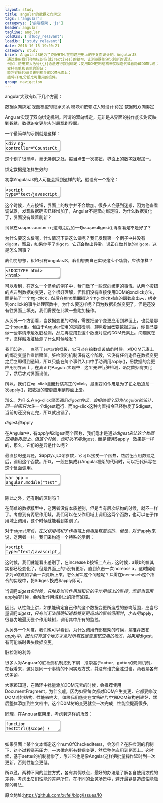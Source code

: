 ```yaml
---
layout: study
title: angular的数据双向绑定
tags: ['angular']
categorys: ['前端框架','js']
header: angular
tagline: angular
loadCss: ['study_relevant']
loadJs: ['study_relevant']
date: 2016-10-15 19:20:21
category: study
brief: AngularJS是为了克服HTML在构建应用上的不足而设计的。AngularJS
 通过使用我们称为标识符(directives)的结构，让浏览器能够识别新的语法。
 例如：使用双大括号{{}}语法进行数据绑定；使用DOM控制结构来实现迭代或者隐藏DOM片段；
 支持表单和表单的验证；
 能将逻辑代码关联到相关的DOM元素上；
 能将HTML分组成可重用的组件。
group: navigation
---
```


angular大致有以下几个方面：

数据双向绑定
视图模型的继承关系
模块和依赖注入的设计
待定
数据的双向绑定

Angular实现了双向绑定机制。所谓的双向绑定，无非是从界面的操作能实时反映到数据，数据的变更能实时展现到界面。

一个最简单的示例就是这样：
<pre>
<textarea class='cm_textarea'>
<div ng-controller="CounterCtrl">
    <span ng-bind="counter"></span>
    <button ng-click="counter=counter+1">increase</button>
</div>
<script type="text/javascript">
    function CounterCtrl($scope) {
        $scope.counter = 1;
    }
</script>
</textarea>
</pre>
这个例子很简单，毫无特别之处，每当点击一次按钮，界面上的数字就增加一。

绑定数据是怎样生效的

初学AngularJS的人可能会踩到这样的坑，假设有一个指令：
<pre>
<textarea class='cm_textarea'>
<script type="text/javascript">
var app = angular.module("test", []);

app.directive("myclick", function() {
    return function (scope, element, attr) {
        element.on("click", function() {
            scope.counter++;
        });
    };
});

app.controller("CounterCtrl", function($scope) {
    $scope.counter = 0;
});
</script>
<body ng-app="test">
    <div ng-controller="CounterCtrl">
        <button myclick>increase</button>
        <span ng-bind="counter"></span>
    </div>
</body>
</textarea>
</pre>
这个时候，点击按钮，界面上的数字并不会增加。很多人会感到迷惑，因为他查看调试器，发现数据确实已经增加了，Angular不是双向绑定吗，为什么数据变化了，界面没有跟着刷新？

试试在scope.counter++;这句之后加一句scope.digest();再看看是不是好了？

为什么要这么做呢，什么情况下要这么做呢？我们发现第一个例子中并没有digest，而且，如果你写了digest，它还会抛出异常，说正在做其他的digest，这是怎么回事？

我们先想想，假如没有AngularJS，我们想要自己实现这么个功能，应该怎样？
<pre>
<textarea class='cm_textarea'>
<!DOCTYPE html>
<html>
    <head>
        <meta charset="utf-8" />
        <title>two-way binding</title>
    </head>
    <body onload="init()">
        <button ng-click="inc">
            increase 1
        </button>
        <button ng-click="inc2">
            increase 2
        </button>
        <span style="color:red" ng-bind="counter"></span>
        <span style="color:blue" ng-bind="counter"></span>
        <span style="color:green" ng-bind="counter"></span>

        <script type="text/javascript">
            /* 数据模型区开始 */
            var counter = 0;

            function inc() {
                counter++;
            }

            function inc2() {
                counter+=2;
            }
            /* 数据模型区结束 */

            /* 绑定关系区开始 */
            function init() {
                bind();
            }

            function bind() {
                var list = document.querySelectorAll("[ng-click]");
                for (var i=0; i<list.length; i++) {
                    list[i].onclick = (function(index) {
                        return function() {
                            window[list[index].getAttribute("ng-click")]();
                            apply();
                        };
                    })(i);
                }
            }

            function apply() {
                var list = document.querySelectorAll("[ng-bind='counter']");
                for (var i=0; i<list.length; i++) {
                    list[i].innerHTML = counter;
                }
            }
            /* 绑定关系区结束 */
        </script>
    </body>
</html>
</textarea>
</pre>
可以看到，在这么一个简单的例子中，我们做了一些双向绑定的事情。从两个按钮的点击到数据的变更，这个很好理解，但我们没有直接使用DOM的onclick方法，而是搞了一个ng-click，然后在bind里面把这个ng-click对应的函数拿出来，绑定到onclick的事件处理函数中。为什么要这样呢？因为数据虽然变更了，但是还没有往界面上填充，我们需要在此做一些附加操作。

从另外一个方面看，当数据变更的时候，需要把这个变更应用到界面上，也就是那三个span里。但由于Angular使用的是脏检测，意味着当改变数据之后，你自己要做一些事情来触发脏检测，然后再应用到这个数据对应的DOM元素上。问题就在于，怎样触发脏检测？什么时候触发？

我们知道，一些基于setter的框架，它可以在给数据设值的时候，对DOM元素上的绑定变量作重新赋值。脏检测的机制没有这个阶段，它没有任何途径在数据变更之后立即得到通知，所以只能在每个事件入口中手动调用apply()，把数据的变更应用到界面上。在真正的Angular实现中，这里先进行脏检测，确定数据有变化了，然后才对界面设值。

所以，我们在ng-click里面封装真正的click，最重要的作用是为了在之后追加一次apply()，把数据的变更应用到界面上去。

那么，为什么在ng-click里面调用$digest的话，会报错呢？因为Angular的设计，同一时间只允许一个$digest运行，而ng-click这种内置指令已经触发了$digest，当前的还没有走完，所以就出错了。

$digest和$apply

在Angular中，有$apply和$digest两个函数，我们刚才是通过$digest来让这个数据应用到界面上。但这个时候，也可以不用$digest，而是使用$apply，效果是一样的，那么，它们的差异是什么呢？

最直接的差异是，$apply可以带参数，它可以接受一个函数，然后在应用数据之后，调用这个函数。所以，一般在集成非Angular框架的代码时，可以把代码写在这个里面调用。
<pre>
<textarea class='cm_textarea_script'>
var app = angular.module("test", []);

app.directive("myclick", function() {
    return function (scope, element, attr) {
        element.on("click", function() {
            scope.counter++;
            scope.$apply(function() {
                scope.counter++;
            });
        });
    };
});

app.controller("CounterCtrl", function($scope) {
    $scope.counter = 0;
});
</textarea>
</pre>
除此之外，还有别的区别吗？

在简单的数据模型中，这两者没有本质差别，但是当有层次结构的时候，就不一样了。考虑到有两层作用域，我们可以在父作用域上调用这两个函数，也可以在子作用域上调用，这个时候就能看到差别了。

对于$digest来说，在父作用域和子作用域上调用是有差别的，但是，对于$apply来说，这两者一样。我们来构造一个特殊的示例：
<pre>
<textarea class='cm_textarea'>
<script type="text/javascript">
var app = angular.module("test", []);

app.directive("increasea", function() {
    return function (scope, element, attr) {
        element.on("click", function() {
            scope.a++;
            scope.$digest();
        });
    };
});

app.directive("increaseb", function() {
    return function (scope, element, attr) {
        element.on("click", function() {
            scope.b++;
            scope.$digest();    //这个换成$apply即可
        });
    };
});

app.controller("OuterCtrl", ["$scope", function($scope) {
    $scope.a = 1;

    $scope.$watch("a", function(newVal) {
        console.log("a:" + newVal);
    });

    $scope.$on("test", function(evt) {
        $scope.a++;
    });
}]);

app.controller("InnerCtrl", ["$scope", function($scope) {
    $scope.b = 2;

    $scope.$watch("b", function(newVal) {
        console.log("b:" + newVal);
        $scope.$emit("test", newVal);
    });
}]);
</script>
<div ng-app="test">
    <div ng-controller="OuterCtrl">
        <div ng-controller="InnerCtrl">
            <button increaseb>increase b</button>
            <span ng-bind="b"></span>
        </div>
        <button increasea>increase a</button>
        <span ng-bind="a"></span>
    </div>
</div> 
</textarea>
</pre>
这时候，我们就能看出差别了，在increase b按钮上点击，这时候，a跟b的值其实都已经变化了，但是界面上的a没有更新，直到点击一次increase a，这时候刚才对a的累加才会一次更新上来。怎么解决这个问题呢？只需在increaseb这个指令的实现中，把$digest换成$apply即可。

当调用$digest的时候，只触发当前作用域和它的子作用域上的监控，但是当调用$apply的时候，会触发作用域树上的所有监控。

因此，从性能上讲，如果能确定自己作的这个数据变更所造成的影响范围，应当尽量调用$digest，只有当无法精确知道数据变更造成的影响范围时，才去用$apply，很暴力地遍历整个作用域树，调用其中所有的监控。

从另外一个角度，我们也可以看到，为什么调用外部框架的时候，是推荐放在$apply中，因为只有这个地方才是对所有数据变更都应用的地方，如果用$digest，有可能临时丢失数据变更。

脏检测的利弊

很多人对Angular的脏检测机制感到不屑，推崇基于setter，getter的观测机制，在我看来，这只是同一个事情的不同实现方式，并没有谁完全胜过谁，两者是各有优劣的。

大家都知道，在循环中批量添加DOM元素的时候，会推荐使用DocumentFragment，为什么呢，因为如果每次都对DOM产生变更，它都要修改DOM树的结构，性能影响大，如果我们能先在文档碎片中把DOM结构创建好，然后整体添加到主文档中，这个DOM树的变更就会一次完成，性能会提高很多。

同理，在Angular框架里，考虑到这样的场景：
<pre>
<textarea class='cm_textarea_script'>
function TestCtrl($scope) {
    $scope.numOfCheckedItems = 0;

    var list = [];

    for (var i=0; i<10000; i++) {
        list.push({
            index: i,
            checked: false
        });
    }

    $scope.list = list;

    $scope.toggleChecked = function(flag) {
        for (var i=0; i<list.length; i++) {
            list[i].checked = flag;
            $scope.numOfCheckedItems++;
        }
    };
}
</textarea>
</pre>
如果界面上某个文本绑定这个numOfCheckedItems，会怎样？在脏检测的机制下，这个过程毫无压力，一次做完所有数据变更，然后整体应用到界面上。这时候，基于setter的机制就惨了，除非它也是像Angular这样把批量操作延时到一次更新，否则性能会更低。

所以说，两种不同的监控方式，各有其优缺点，最好的办法是了解各自使用方式的差异，考虑出它们性能的差异所在，在不同的业务场景中，避开最容易造成性能瓶颈的用法。


原文地址:https://github.com/xufei/blog/issues/10